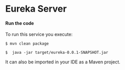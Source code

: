 # Eureka Server

#### Run the code

To run this service you execute:

```
$ mvn clean package
```

```
$  java -jar target/eureka-0.0.1-SNAPSHOT.jar
```

It can also be imported in your IDE as a Maven project.
